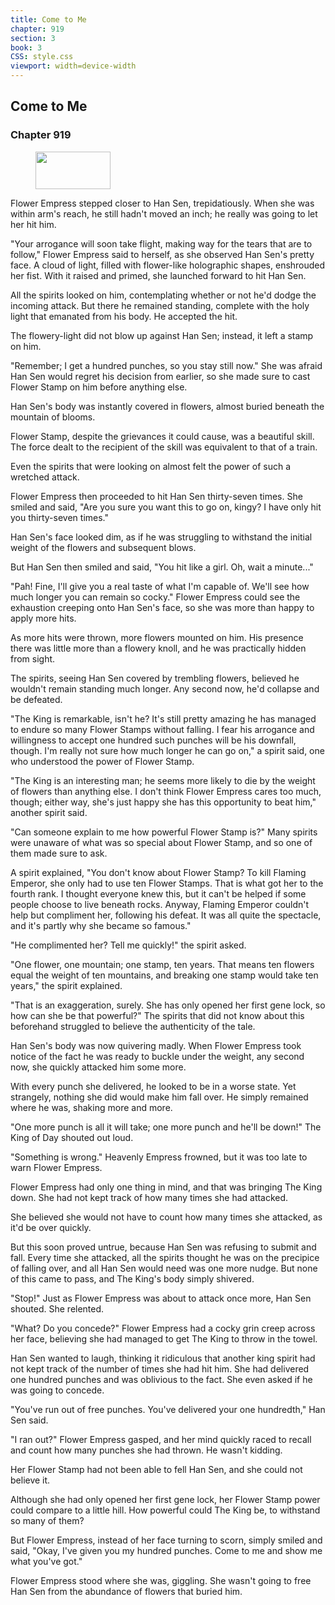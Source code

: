 ```yaml
---
title: Come to Me
chapter: 919
section: 3
book: 3
CSS: style.css
viewport: width=device-width
---
```


## Come to Me

### Chapter 919

<figure>
	<img src="../Images/gem.gif" alt="" id="gem" width="120" height="60" />
</figure>

Flower Empress stepped closer to Han Sen, trepidatiously. When she was within arm's reach, he still hadn't moved an inch; he really was going to let her hit him.

"Your arrogance will soon take flight, making way for the tears that are to follow," Flower Empress said to herself, as she observed Han Sen's pretty face. A cloud of light, filled with flower-like holographic shapes, enshrouded her fist. With it raised and primed, she launched forward to hit Han Sen.

All the spirits looked on him, contemplating whether or not he'd dodge the incoming attack. But there he remained standing, complete with the holy light that emanated from his body. He accepted the hit.

The flowery-light did not blow up against Han Sen; instead, it left a stamp on him.

"Remember; I get a hundred punches, so you stay still now." She was afraid Han Sen would regret his decision from earlier, so she made sure to cast Flower Stamp on him before anything else.

Han Sen's body was instantly covered in flowers, almost buried beneath the mountain of blooms.

Flower Stamp, despite the grievances it could cause, was a beautiful skill. The force dealt to the recipient of the skill was equivalent to that of a train.

Even the spirits that were looking on almost felt the power of such a wretched attack.

Flower Empress then proceeded to hit Han Sen thirty-seven times. She smiled and said, "Are you sure you want this to go on, kingy? I have only hit you thirty-seven times."

Han Sen's face looked dim, as if he was struggling to withstand the initial weight of the flowers and subsequent blows.

But Han Sen then smiled and said, "You hit like a girl. Oh, wait a minute..."

"Pah! Fine, I'll give you a real taste of what I'm capable of. We'll see how much longer you can remain so cocky." Flower Empress could see the exhaustion creeping onto Han Sen's face, so she was more than happy to apply more hits.

As more hits were thrown, more flowers mounted on him. His presence there was little more than a flowery knoll, and he was practically hidden from sight.

The spirits, seeing Han Sen covered by trembling flowers, believed he wouldn't remain standing much longer. Any second now, he'd collapse and be defeated.

"The King is remarkable, isn't he? It's still pretty amazing he has managed to endure so many Flower Stamps without falling. I fear his arrogance and willingness to accept one hundred such punches will be his downfall, though. I'm really not sure how much longer he can go on," a spirit said, one who understood the power of Flower Stamp.

"The King is an interesting man; he seems more likely to die by the weight of flowers than anything else. I don't think Flower Empress cares too much, though; either way, she's just happy she has this opportunity to beat him," another spirit said.

"Can someone explain to me how powerful Flower Stamp is?" Many spirits were unaware of what was so special about Flower Stamp, and so one of them made sure to ask.

A spirit explained, "You don't know about Flower Stamp? To kill Flaming Emperor, she only had to use ten Flower Stamps. That is what got her to the fourth rank. I thought everyone knew this, but it can't be helped if some people choose to live beneath rocks. Anyway, Flaming Emperor couldn't help but compliment her, following his defeat. It was all quite the spectacle, and it's partly why she became so famous."

"He complimented her? Tell me quickly!" the spirit asked.

"One flower, one mountain; one stamp, ten years. That means ten flowers equal the weight of ten mountains, and breaking one stamp would take ten years," the spirit explained.

"That is an exaggeration, surely. She has only opened her first gene lock, so how can she be that powerful?" The spirits that did not know about this beforehand struggled to believe the authenticity of the tale.

Han Sen's body was now quivering madly. When Flower Empress took notice of the fact he was ready to buckle under the weight, any second now, she quickly attacked him some more.

With every punch she delivered, he looked to be in a worse state. Yet strangely, nothing she did would make him fall over. He simply remained where he was, shaking more and more.

"One more punch is all it will take; one more punch and he'll be down!" The King of Day shouted out loud.

"Something is wrong." Heavenly Empress frowned, but it was too late to warn Flower Empress.

Flower Empress had only one thing in mind, and that was bringing The King down. She had not kept track of how many times she had attacked.

She believed she would not have to count how many times she attacked, as it'd be over quickly.

But this soon proved untrue, because Han Sen was refusing to submit and fall. Every time she attacked, all the spirits thought he was on the precipice of falling over, and all Han Sen would need was one more nudge. But none of this came to pass, and The King's body simply shivered.

"Stop!" Just as Flower Empress was about to attack once more, Han Sen shouted. She relented.

"What? Do you concede?" Flower Empress had a cocky grin creep across her face, believing she had managed to get The King to throw in the towel.

Han Sen wanted to laugh, thinking it ridiculous that another king spirit had not kept track of the number of times she had hit him. She had delivered one hundred punches and was oblivious to the fact. She even asked if he was going to concede.

"You've run out of free punches. You've delivered your one hundredth," Han Sen said.

"I ran out?" Flower Empress gasped, and her mind quickly raced to recall and count how many punches she had thrown. He wasn't kidding.

Her Flower Stamp had not been able to fell Han Sen, and she could not believe it.

Although she had only opened her first gene lock, her Flower Stamp power could compare to a little hill. How powerful could The King be, to withstand so many of them?

But Flower Empress, instead of her face turning to scorn, simply smiled and said, "Okay, I've given you my hundred punches. Come to me and show me what you've got."

Flower Empress stood where she was, giggling. She wasn't going to free Han Sen from the abundance of flowers that buried him.